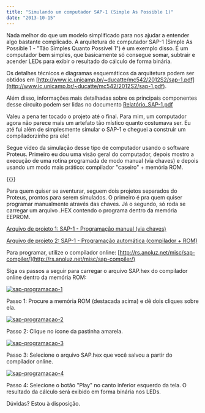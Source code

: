 ```yaml
---
title: "Simulando um computador SAP-1 (Simple As Possible 1)"
date: "2013-10-15"
---
```


Nada melhor do que um modelo simplificado para nos ajudar a entender algo bastante complicado. A arquitetura de computador SAP-1 (Simple As Possible 1 - "Tão Simples Quanto Possível 1") é um exemplo disso. É um computador bem simples, que basicamente só consegue somar, subtrair e acender LEDs para exibir o resultado do cálculo de forma binária.

Os detalhes técnicos e diagramas esquemáticos da arquitetura podem ser obtidos em [http://www.ic.unicamp.br/~ducatte/mc542/2012S2/sap-1.pdf](http://www.ic.unicamp.br/~ducatte/mc542/2012S2/sap-1.pdf).

Além disso, informações mais detalhadas sobre os principais componentes desse circuito podem ser lidas no documento [Relatório_SAP-1.pdf](http://rs.anoluz.net/wp-content/uploads/2013/10/Relatório_SAP-1.pdf)

Valeu a pena ter tocado o projeto até o final. Para mim, um computador agora não parece mais um artefato tão místico quanto costumava ser. Eu até fui além de simplesmente simular o SAP-1 e cheguei a construir um compiladorzinho pra ele!

Segue vídeo da simulação desse tipo de computador usando o software Proteus. Primeiro eu dou uma visão geral do computador, depois mostro a execução de uma rotina programada de modo manual (via chaves) e depois usando um modo mais prático: compilador "caseiro" + memória ROM.

{{<youtube qIYe6vY4N0M>}}

Para quem quiser se aventurar, seguem dois projetos separados do Proteus, prontos para serem simulados. O primeiro é pra quem quiser programar manualmente através das chaves. Já o segundo, só roda se carregar um arquivo .HEX contendo o programa dentro da memória EEPROM.

[Arquivo de projeto 1: SAP-1 - Programação manual (via chaves)](http://rs.anoluz.net/wp-content/uploads/2013/10/SAP-Programacao_Manual.zip)

[Arquivo de projeto 2: SAP-1 - Programação automática (compilador + ROM)](http://rs.anoluz.net/wp-content/uploads/2013/10/SAP-Programacao_ROM.zip)

Para programar, utilize o compilador online: [http://rs.anoluz.net/misc/sap-compiler/](http://rs.anoluz.net/misc/sap-compiler/)

Siga os passos a seguir para carregar o arquivo SAP.hex do compilador online dentro da memória ROM:

[![](http://rs.anoluz.net/wp-content/uploads/2013/10/sap-programacao-1-300x187.jpg "sap-programacao-1")](http://rs.anoluz.net/wp-content/uploads/2013/10/sap-programacao-1.jpg)

Passo 1: Procure a memória ROM (destacada acima) e dê dois cliques sobre ela.

[![](http://rs.anoluz.net/wp-content/uploads/2013/10/sap-programacao-2-300x187.jpg "sap-programacao-2")](http://rs.anoluz.net/wp-content/uploads/2013/10/sap-programacao-2.jpg)

Passo 2: Clique no ícone da pastinha amarela.

[![](http://rs.anoluz.net/wp-content/uploads/2013/10/sap-programacao-3-300x187.jpg "sap-programacao-3")](http://rs.anoluz.net/wp-content/uploads/2013/10/sap-programacao-3.jpg)

Passo 3: Selecione o arquivo SAP.hex que você salvou a partir do compilador online.

[![](http://rs.anoluz.net/wp-content/uploads/2013/10/sap-programacao-4-300x187.jpg "sap-programacao-4")](http://rs.anoluz.net/wp-content/uploads/2013/10/sap-programacao-4.jpg)

Passo 4: Selecione o botão "Play" no canto inferior esquerdo da tela. O resultado da cálculo será exibido em forma binária nos LEDs.

Dúvidas? Estou à disposição.
